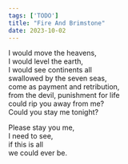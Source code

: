 ```yaml
---
tags: ['TODO']
title: "Fire And Brimstone"
date: 2023-10-02
---
```


I would move the heavens,  
I would level the earth,  
I would see continents all  
swallowed by the seven seas,  
come as payment and retribution,  
from the devil, punishment for life  
could rip you away from me?  
Could you stay me tonight?

Please stay you me,  
I need to see,  
if this is all  
we could ever be.
